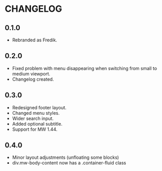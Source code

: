 # CHANGELOG

## 0.1.0

- Rebranded as Fredik.

## 0.2.0

- Fixed problem with menu disappearing when switching from small to medium viewport.
- Changelog created.

## 0.3.0

- Redesigned footer layout.
- Changed menu styles.
- Wider search input.
- Added optional subtitle.
- Support for MW 1.44.

## 0.4.0

- Minor layout adjustments (unfloating some blocks)
- div.mw-body-content now has a .container-fluid class


